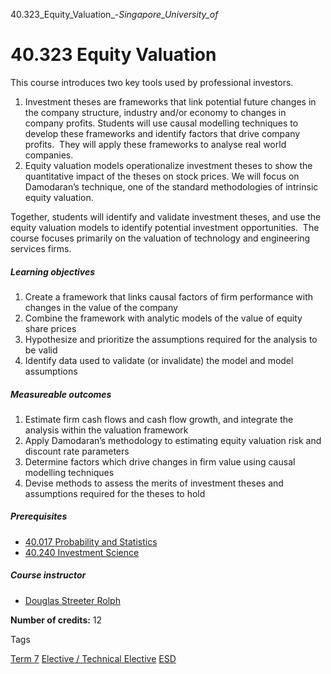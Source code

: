 40.323_Equity_Valuation_-_Singapore_University_of_



40.323 Equity Valuation
=======================

This course introduces two key tools used by professional investors.

1. Investment theses are frameworks that link potential future changes in the company structure, industry and/or economy to changes in company profits. Students will use causal modelling techniques to develop these frameworks and identify factors that drive company profits.  They will apply these frameworks to analyse real world companies.
2. Equity valuation models operationalize investment theses to show the quantitative impact of the theses on stock prices. We will focus on Damodaran’s technique, one of the standard methodologies of intrinsic equity valuation.

Together, students will identify and validate investment theses, and use the equity valuation models to identify potential investment opportunities.  The course focuses primarily on the valuation of technology and engineering services firms.

##### **Learning objectives**

1. Create a framework that links causal factors of firm performance with changes in the value of the company
2. Combine the framework with analytic models of the value of equity share prices
3. Hypothesize and prioritize the assumptions required for the analysis to be valid
4. Identify data used to validate (or invalidate) the model and model assumptions

##### **Measureable outcomes**

1. Estimate firm cash flows and cash flow growth, and integrate the analysis within the valuation framework
2. Apply Damodaran’s methodology to estimating equity valuation risk and discount rate parameters
3. Determine factors which drive changes in firm value using causal modelling techniques
4. Devise methods to assess the merits of investment theses and assumptions required for the theses to hold

##### **Prerequisites**

* [40.017 Probability and Statistics](/course/40-017-probability-and-statistics/)
* [40.240 Investment Science](/course/40-240-investment-science-for-esd-students-only/)

##### **Course instructor**

* [Douglas Streeter Rolph](https://www.sutd.edu.sg/profile/douglas-streeter-rolph)

**Number of credits:** 12

Tags

[Term 7](/education/undergraduate/courses/?course-term=860)
[Elective / Technical Elective](/education/undergraduate/courses/?course-type=853)
[ESD](/education/undergraduate/courses/?pillar-cluster=99)

